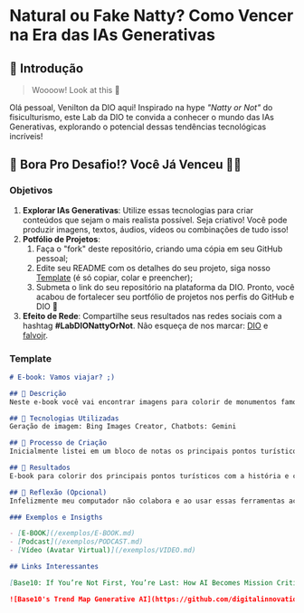 # Natural ou Fake Natty? Como Vencer na Era das IAs Generativas

## 🚀 Introdução

> Woooow! Look at this 👀

Olá pessoal, Venilton da DIO aqui! Inspirado na hype _"Natty or Not"_ do fisiculturismo, este Lab da DIO te convida a conhecer o mundo das IAs Generativas, explorando o potencial dessas tendências tecnológicas incríveis!

## 🎯 Bora Pro Desafio!? Você Já Venceu 💪🤓

### Objetivos

1. **Explorar IAs Generativas**: Utilize essas tecnologias para criar conteúdos que sejam o mais realista possível. Seja criativo! Você pode produzir imagens, textos, áudios, vídeos ou combinações de tudo isso!
1. **Potfólio de Projetos**:
    1. Faça o "fork" deste repositório, criando uma cópia em seu GitHub pessoal;
    2. Edite seu README com os detalhes do seu projeto, siga nosso [Template](#template) (é só copiar, colar e preencher);
    3. Submeta o link do seu repositório na plataforma da DIO. Pronto, você acabou de fortalecer seu portfólio de projetos nos perfis do GitHub e DIO 🚀
1. **Efeito de Rede**: Compartilhe seus resultados nas redes sociais com a hashtag **#LabDIONattyOrNot**. Não esqueça de nos marcar: [DIO](https://www.linkedin.com/school/dio-makethechange) e [falvojr](https://www.linkedin.com/in/falvojr).

### Template

```markdown
# E-book: Vamos viajar? ;)

## 📒 Descrição
Neste e-book você vai encontrar imagens para colorir de monumentos famosos ao redor do mundo e junto com ele sua descrição e algumas curiosidades. Aprenda e se divirta!

## 🤖 Tecnologias Utilizadas
Geração de imagem: Bing Images Creator, Chatbots: Gemini

## 🧐 Processo de Criação
Inicialmente listei em um bloco de notas os principais pontos turísticos ao redor do mundo e defini alguns critérios como número de páginas, cada folha conteria apenas uma imagem, ordem dos pontos turísticos. Em segundo momento fiz a escolha pelo Bing images creator para gerar as imagens do e-book. Para organizar, criei uma coleção: "atrações turísticas" no próprio Bing.Iniciei a geração das imagens.Usando Gemini , gerei a descrição para cada ponto turistíco, com um poucos da ua historia e curiosidades.No passo seguinte foi realizar a montagem do e-book para isso usei o Microsft Design, copie todas as imagens geradas e comecei a montagem. Uma página seria a parte de texto daquele material e na outra página a  imagem do ponto turístico. Realizei o dowload das páginas e usei o IlovePDF para unir os arquivos de imagem e transformá-los em um PDF.

## 🚀 Resultados
E-book para colorir dos principais pontos turísticos com a história e curiosidades sobre eles. ebook final.pdf 

## 💭 Reflexão (Opcional)
Infelizmente meu computador não colabora e ao usar essas ferramentas acaba travando muito, principalmente as ferramentas de designer. Mas as IAs são uma facilidade imensa e facilitam o trabalho bem como aperfeiçoam tudo.

### Exemplos e Insigths

- [E-BOOK](/exemplos/E-BOOK.md)
- [Podcast](/exemplos/PODCAST.md)
- [Vídeo (Avatar Virtual)](/exemplos/VIDEO.md)

## Links Interessantes

[Base10: If You’re Not First, You’re Last: How AI Becomes Mission Critical](https://base10.vc/post/generative-ai-mission-critical/)

![Base10's Trend Map Generative AI](https://github.com/digitalinnovationone/lab-natty-or-not/assets/730492/f4df26e8-f8f7-4419-8252-c69d73ea930c)
